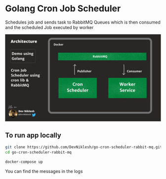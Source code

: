 # Golang Cron Job Scheduler 
Schedules job and sends task to RabbitMQ Queues which is then consumed and the scheduled Job executed by worker

![](architecture.png)

## To run app locally

```bash
git clone https://github.com/DevNiklesh/go-cron-scheduler-rabbit-mq.git
cd go-cron-scheduler-rabbit-mq
```
```bash
docker-compose up
```

You can find the messages in the logs
